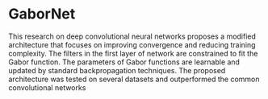 # GaborNet

This research on deep convolutional neural networks proposes a modified architecture that focuses on improving convergence and reducing training complexity. The filters in the first layer of network are constrained to fit the Gabor function. The parameters of Gabor functions are learnable and updated by standard backpropagation techniques. The proposed architecture was tested on several datasets and outperformed the common convolutional networks
